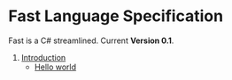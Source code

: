 # Fast Language Specification

Fast is a C# streamlined. Current **Version 0.1**.

1. [Introduction](introduction.md)
    + [Hello world](introduction.md#hello-world)
